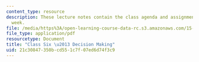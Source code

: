 ```yaml
---
content_type: resource
description: These lecture notes contain the class agenda and assignments for the
  week.
file: /media/https%3A/open-learning-course-data-rc.s3.amazonaws.com/15-974-practical-leadership-fall-2004/21c30847350bcd551c7f07ed6d74f3c9_class6.pdf
file_type: application/pdf
resourcetype: Document
title: "Class Six \u2013 Decision Making"
uid: 21c30847-350b-cd55-1c7f-07ed6d74f3c9
---
```

